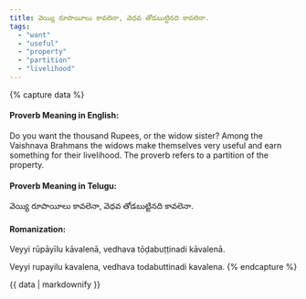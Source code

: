 ```yaml
---
title: వెయ్యి రూపాయీలు కావలెనా, వెధవ తోడబుట్టినది కావలెనా.
tags:
  - "want"
  - "useful"
  - "property"
  - "partition"
  - "livelihood"
---
```


{% capture data %}
#### Proverb Meaning in English:
Do you want the thousand Rupees, or the widow sister?
Among the Vaishnava Brahmans the widows make themselves very useful and earn something for their livelihood. The proverb refers to a partition of the property.

#### Proverb Meaning in Telugu:
వెయ్యి రూపాయీలు కావలెనా, వెధవ తోడబుట్టినది కావలెనా.

#### Romanization:
Veyyi rūpāyīlu kāvalenā, vedhava tōḍabuṭṭinadi kāvalenā.

Veyyi rupayilu kavalena, vedhava todabuttinadi kavalena.
{% endcapture %}

{{ data | markdownify }}


